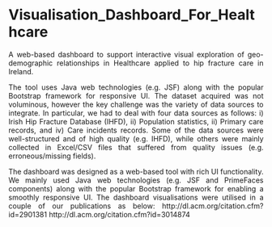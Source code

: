 # Visualisation_Dashboard_For_Healthcare
<p align="justify">
A web-based dashboard to support interactive visual exploration of geo-demographic relationships in Healthcare applied to hip fracture care in Ireland.
</p>
<p  align="justify">
The tool uses Java web technologies (e.g. JSF) along with the popular Bootstrap framework for responsive UI.
The dataset acquired was not voluminous, however the key challenge was the variety of data sources to integrate. In particular, we had to deal with four data sources as follows: i) Irish Hip Fracture Database (IHFD), ii) Population statistics, ii) Primary care records, and iv) Care incidents records. Some of the data sources were well-structured and of high quality (e.g. IHFD), while others were mainly collected in Excel/CSV files that suffered from quality issues (e.g. erroneous/missing fields).
</p>
<p align="justify">
The dashboard was designed as a web-based tool with rich UI functionality. We mainly used Java web technologies (e.g. JSF and PrimeFaces components) along with the popular Bootstrap framework for enabling a smoothly responsive UI. The dashboard visualisations were utilised in a couple of our publications as below:
http://dl.acm.org/citation.cfm?id=2901381
http://dl.acm.org/citation.cfm?id=3014874
</p>
